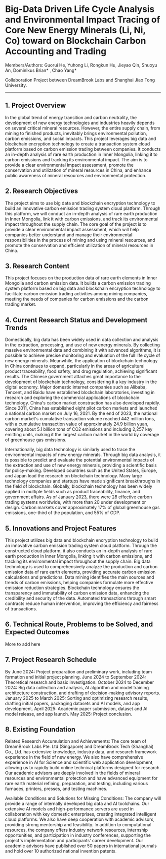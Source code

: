 # Big-Data Driven Life Cycle Analysis and Environmental Impact Tracing of Core New Energy Minerals (Li, Ni, Co) toward on Blockchain Carbon Accounting and Trading

Members/Authors:
Guorui He, Yuhong Li, Rongkun Hu, Jieyao Qin, Shuoyu An, Dominikus Brian* , Chao Yang*

Collaboration Project between DreamBrook Labs and Shanghai Jiao Tong University.

 --- 

## 1. Project Overview 

In the global trend of energy transition and carbon neutrality, the development of new energy technologies and industries heavily depends on several critical mineral resources. However, the entire supply chain, from mining to finished products, inevitably brings environmental pollution, carbon emissions, and social impacts. 
This project leverages big data and blockchain encryption technology to create a transaction system cloud platform based on carbon emission trading between companies. It conducts an in-depth analysis of rare earth production in Inner Mongolia, linking it to carbon emissions and tracking its environmental impact. The aim is to provide a clear environmental impact assessment, promote the conservation and utilization of mineral resources in China, and enhance public awareness of mineral resources and environmental protection.

## 2. Research Objectives

The project aims to use big data and blockchain encryption technology to build an innovative carbon emission trading system cloud platform. Through this platform, we will conduct an in-depth analysis of rare earth production in Inner Mongolia, link it with carbon emissions, and track its environmental impact throughout the supply chain. The core goal of the project is to provide a clear environmental impact assessment, which will help companies better understand and manage their environmental responsibilities in the process of mining and using mineral resources, and promote the conservation and efficient utilization of mineral resources in China.

## 3. Research Content

This project focuses on the production data of rare earth elements in Inner Mongolia and carbon emission data. It builds a carbon emission trading system platform based on big data and blockchain encryption technology to facilitate carbon emission trading activities among mining companies, meeting the needs of companies for carbon emissions and the carbon trading market.

## 4. Current Research Status and Development Trends

Domestically, big data has been widely used in data collection and analysis in the extraction, processing, and use of new energy minerals. By collecting massive environmental data and combining it with advanced algorithms, it is possible to achieve precise monitoring and evaluation of the full life cycle of new energy minerals. Meanwhile, the application of blockchain technology in China continues to expand, particularly in the areas of agricultural product traceability, food safety, and drug regulation, achieving significant results. The Chinese government attaches great importance to the development of blockchain technology, considering it a key industry in the digital economy. Major domestic internet companies such as Alibaba, Tencent, and Baidu have established blockchain laboratories, investing in research and exploring the commercial applications of blockchain technology. China's carbon market construction has also developed rapidly. Since 2011, China has established eight pilot carbon markets and launched a national carbon market on July 16, 2021. By the end of 2023, the national carbon market's cumulative transaction volume reached 442 million tons, with a cumulative transaction value of approximately 24.9 billion yuan, covering about 5.1 billion tons of CO2 emissions and including 2,257 key emitting units, making it the largest carbon market in the world by coverage of greenhouse gas emissions.

Internationally, big data technology is similarly used to trace the environmental impacts of new energy minerals. Through big data analysis, it is possible to predict and evaluate the potential environmental impacts of the extraction and use of new energy minerals, providing a scientific basis for policy-making. Developed countries such as the United States, Europe, and Japan lead the research on blockchain technology. Many large technology companies and startups have made significant breakthroughs in the field of blockchain. Globally, blockchain technology has been widely applied in multiple fields such as product traceability, finance, and government affairs. As of January 2023, there were 28 effective carbon trading systems worldwide, with more than 20 under development or design. Carbon markets cover approximately 17% of global greenhouse gas emissions, one-third of the population, and 55% of GDP.

## 5. Innovations and Project Features

This project utilizes big data and blockchain encryption technology to build an innovative carbon emission trading system cloud platform. Through the constructed cloud platform, it also conducts an in-depth analysis of rare earth production in Inner Mongolia, linking it with carbon emissions, and tracking its environmental impact throughout the supply chain. Big data technology is used to comprehensively analyze the production and carbon emission data of rare earth elements, providing accurate carbon emission calculations and predictions. Data mining identifies the main sources and trends of carbon emissions, helping companies formulate more effective emission reduction strategies. Blockchain technology ensures the transparency and immutability of carbon emission data, enhancing the credibility and security of the data. Automated transactions through smart contracts reduce human intervention, improving the efficiency and fairness of transactions.

## 6. Technical Route, Problems to be Solved, and Expected Outcomes

More to add here

## 7. Project Research Schedule

By June 2024: Project preparation and preliminary work, including team formation and initial project planning.
June 2024 to September 2024: Theoretical research and basic investigation.
October 2024 to December 2024: Big data collection and analysis, AI algorithm and model training architecture construction, and drafting of decision-making advisory reports.
January 2025 to March 2025: Sorting and optimizing research results, drafting initial papers, packaging datasets and AI models, and app development.
April 2025: Academic paper submission, dataset and AI model release, and app launch.
May 2025: Project conclusion.

## 8. Existing Foundation

Related Research Accumulation and Achievements: The core team of DreamBrook Labs Pte. Ltd (Singapore) and DreamBrook Tech (Shanghai) Co., Ltd. has extensive knowledge, industry data, and research framework experience in the field of new energy. We also have comprehensive experience in AI for Science and scientific web application development, allowing us to rapidly build online technical platforms designed for research. Our academic advisors are deeply involved in the fields of mineral resources and environmental protection and have advanced equipment for rare earth material refining, preparation, and testing, including various furnaces, printers, presses, and testing machines.

Available Conditions and Solutions for Missing Conditions: The company will provide a range of internally developed big data and AI toolchains. Our extensive AI models and high-performance servers are used in collaboration with key domestic enterprises, creating integrated intelligent cloud platforms. We also have deep cooperation with academic advisors, providing strong mentorship and feasibility. In addition to computational resources, the company offers industry network resources, internship opportunities, and participation in industry conferences, supporting the project's implementation and participants' career development. Our academic advisors have published over 50 papers in international journals and hold over 10 authorized national invention patents.
